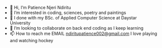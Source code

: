 - 👋 Hi, I’m Patience Njeri Ndiritu
- 👀 I’m interested in coding, sciences, poetry and paintings
- 🌱 I done with my BSc. of Applied Computer Science at Daystar University
- 💞️ I’m looking to collaborate on back end coding as I keep learning
- 📫 How to reach me EMAIL ndiritupatience002@gmail.com
I love playing and watching hockey
<!---
ndirituart/ndirituart is a ✨ special ✨ repository because its `README.md` (this file) appears on your GitHub profile.
You can click the Preview link to take a look at your changes.
--->
